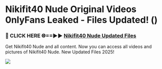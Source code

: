 # Nikifit40 Nude Original Videos 0nlyFans Leaked - Files Updated! ()

<h3>🔴 CLICK HERE 🌐==►► <a href="https://tinyurl.com/2p9ay9w9" rel="nofollow">Nikifit40 Nude Updated Files</a></h3>

Get Nikifit40 Nude and all content. Now you can access all videos and pictures of Nikifit40 Nude. New Updated Files 2025!

[![](https://i.imgur.com/KQgVmj3.gif)](https://tinyurl.com/2p9ay9w9)

